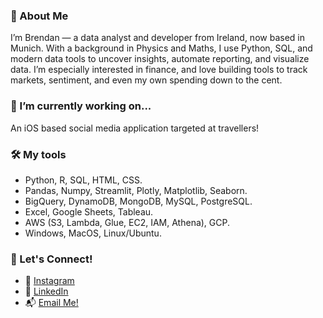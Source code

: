 ### 👋 About Me
I’m Brendan — a data analyst and developer from Ireland, now based in Munich. With a background in Physics and Maths, I use Python, SQL, and modern data tools to uncover insights, automate reporting, and visualize data. I’m especially interested in finance, and love building tools to track markets, sentiment, and even my own spending down to the cent.

### 🔭 I’m currently working on...
An iOS based social media application targeted at travellers! 

### 🛠️ My tools
- Python, R, SQL, HTML, CSS.
- Pandas, Numpy, Streamlit, Plotly, Matplotlib, Seaborn.
- BigQuery, DynamoDB, MongoDB, MySQL, PostgreSQL.
- Excel, Google Sheets, Tableau.
- AWS (S3, Lambda, Glue, EC2, IAM, Athena), GCP.
- Windows, MacOS, Linux/Ubuntu.

### 🤝 Let's Connect!
- 📸 [Instagram](https://instagram.com/bren.gall)
- 💼 [LinkedIn](https://www.linkedin.com/in/brengall99/)
- 📬 [Email Me!](mailto:brengall99@gmail.com)
